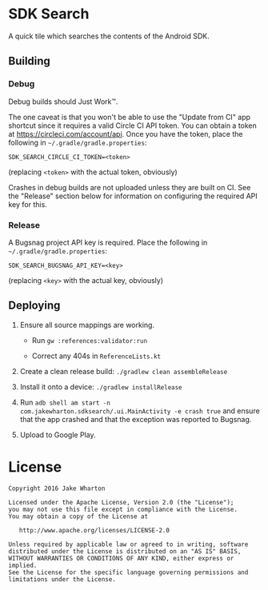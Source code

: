 SDK Search
==========

A quick tile which searches the contents of the Android SDK.


Building
--------

### Debug

Debug builds should Just Work™.

The one caveat is that you won't be able to use the "Update from CI" app shortcut since it requires
a valid Circle CI API token. You can obtain a token at https://circleci.com/account/api. Once you
have the token, place the following in `~/.gradle/gradle.properties`:
```
SDK_SEARCH_CIRCLE_CI_TOKEN=<token>
```
(replacing `<token>` with the actual token, obviously)

Crashes in debug builds are not uploaded unless they are built on CI. See the "Release" section
below for information on configuring the required API key for this.

### Release

A Bugsnag project API key is required. Place the following in `~/.gradle/gradle.properties`:
```
SDK_SEARCH_BUGSNAG_API_KEY=<key>
```
(replacing `<key>` with the actual key, obviously)


Deploying
---------

 1. Ensure all source mappings are working.

    * Run `gw :references:validator:run`

    * Correct any 404s in `ReferenceLists.kt`

 2. Create a clean release build: `./gradlew clean assembleRelease`

 3. Install it onto a device: `./gradlew installRelease`

 4. Run `adb shell am start -n com.jakewharton.sdksearch/.ui.MainActivity -e crash true` and ensure
    that the app crashed and that the exception was reported to Bugsnag.

 5. Upload to Google Play.




License
=======

    Copyright 2016 Jake Wharton

    Licensed under the Apache License, Version 2.0 (the "License");
    you may not use this file except in compliance with the License.
    You may obtain a copy of the License at

       http://www.apache.org/licenses/LICENSE-2.0

    Unless required by applicable law or agreed to in writing, software
    distributed under the License is distributed on an "AS IS" BASIS,
    WITHOUT WARRANTIES OR CONDITIONS OF ANY KIND, either express or implied.
    See the License for the specific language governing permissions and
    limitations under the License.
